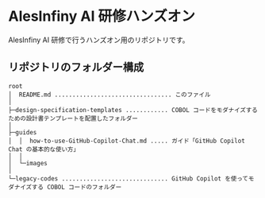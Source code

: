 # AlesInfiny AI 研修ハンズオン

AlesInfiny AI 研修で行うハンズオン用のリポジトリです。

## リポジトリのフォルダー構成

```text
root
│  README.md ................................. このファイル
│
├─design-specification-templates ............ COBOL コードをモダナイズするための設計書テンプレートを配置したフォルダー
│
├─guides
│  │  how-to-use-GitHub-Copilot-Chat.md ..... ガイド「GitHub Copilot Chat の基本的な使い方」
│  │
│  └─images
│
└─legacy-codes .............................. GitHub Copilot を使ってモダナイズする COBOL コードのフォルダー
```
